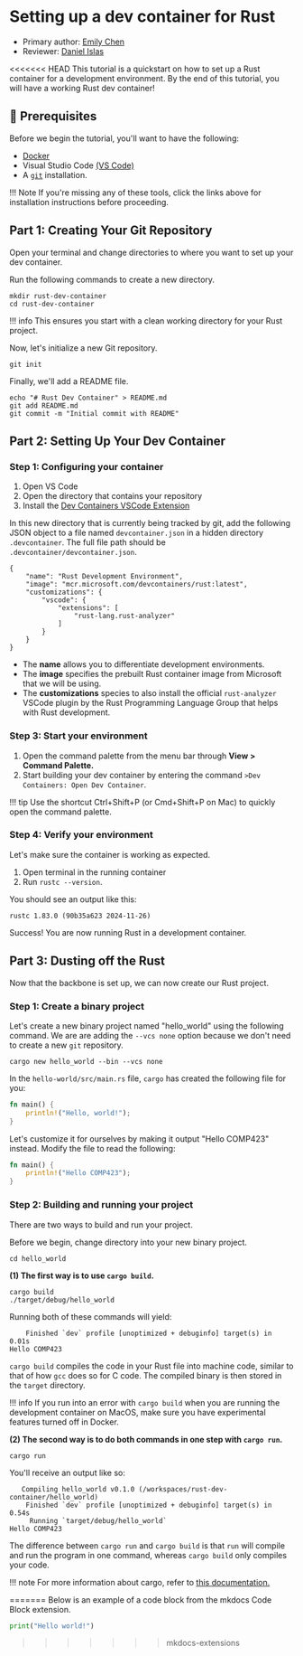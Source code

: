 # Setting up a dev container for Rust

* Primary author: [Emily Chen](https://github.com/emsesc)
* Reviewer: [Daniel Islas](https://github.com/DanielBautista7799)

<<<<<<< HEAD
This tutorial is a quickstart on how to set up a Rust container for a development environment. By the end of this tutorial, you will have a working Rust dev container!

## 🔑 Prerequisites
Before we begin the tutorial, you'll want to have the following:

* [Docker](https://docs.docker.com/engine/install/)
* Visual Studio Code [(VS Code)](https://code.visualstudio.com/download)
* A [`git`](https://git-scm.com/book/en/v2/Getting-Started-Installing-Git) installation.

!!! Note
    If you're missing any of these tools, click the links above for installation instructions before proceeding.

## Part 1: Creating Your Git Repository
Open your terminal and change directories to where you want to set up your dev container.

Run the following commands to create a new directory.
```
mkdir rust-dev-container
cd rust-dev-container
```

!!! info
     This ensures you start with a clean working directory for your Rust project.

Now, let's initialize a new Git repository.
```
git init
```

Finally, we'll add a README file.
```
echo "# Rust Dev Container" > README.md
git add README.md
git commit -m "Initial commit with README"
```

## Part 2: Setting Up Your Dev Container
### Step 1: Configuring your container
1. Open VS Code
2. Open the directory that contains your repository
3. Install the [Dev Containers VSCode Extension](https://marketplace.visualstudio.com/items?itemName=ms-vscode-remote.remote-containers)

In this new directory that is currently being tracked by git, add the following JSON object to a file named `devcontainer.json` in a hidden directory `.devcontainer`. The full file path should be `.devcontainer/devcontainer.json`.
```
{
    "name": "Rust Development Environment",
    "image": "mcr.microsoft.com/devcontainers/rust:latest",
    "customizations": {
        "vscode": {
            "extensions": [
                "rust-lang.rust-analyzer"
            ]
        }
    }
}
```
* The **name** allows you to differentiate development environments.
* The **image** specifies the prebuilt Rust container image from Microsoft that we will be using.
* The **customizations** species to also install the official `rust-analyzer` VSCode plugin by the Rust Programming Language Group that helps with Rust development.

### Step 3: Start your environment
1. Open the command palette from the menu bar through **View > Command Palette.**
2. Start building your dev container by entering the command `>Dev Containers: Open Dev Container`.

!!! tip 
    Use the shortcut Ctrl+Shift+P (or Cmd+Shift+P on Mac) to quickly open the command palette.

### Step 4: Verify your environment
Let's make sure the container is working as expected.

1. Open terminal in the running container
2. Run `rustc --version`.

You should see an output like this:
```
rustc 1.83.0 (90b35a623 2024-11-26)
```
Success! You are now running Rust in a development container.

## Part 3: Dusting off the Rust
Now that the backbone is set up, we can now create our Rust project.
### Step 1: Create a binary project
Let's create a new binary project named "hello_world" using the following command. We are are adding the `--vcs none` option because we don't need to create a new `git` repository.
```
cargo new hello_world --bin --vcs none
```

In the `hello-world/src/main.rs` file, `cargo` has created the following file for you:
```rust
fn main() {
    println!("Hello, world!");
}
```

Let's customize it for ourselves by making it output "Hello COMP423" instead. Modify the file to read the following:
```rust
fn main() {
    println!("Hello COMP423");
}
```

### Step 2: Building and running your project
There are two ways to build and run your project.

Before we begin, change directory into your new binary project.
```
cd hello_world
```

**(1) The first way is to use `cargo build`.**
```
cargo build
./target/debug/hello_world
```
Running both of these commands will yield:
```
    Finished `dev` profile [unoptimized + debuginfo] target(s) in 0.01s
Hello COMP423
```
`cargo build` compiles the code in your Rust file into machine code, similar to that of how `gcc` does so for C code. The compiled binary is then stored in the `target` directory.

!!! info
     If you run into an error with `cargo build` when you are running the development container on MacOS, make sure you have experimental features turned off in Docker.

**(2) The second way is to do both commands in one step with `cargo run`.**
```
cargo run
```
You'll receive an output like so:
```
   Compiling hello_world v0.1.0 (/workspaces/rust-dev-container/hello_world)
    Finished `dev` profile [unoptimized + debuginfo] target(s) in 0.54s
     Running `target/debug/hello_world`
Hello COMP423
```

The difference between `cargo run` and `cargo build` is that `run` will compile and run the program in one command, whereas `cargo build` only compiles your code.

!!! note 
    For more information about cargo, refer to [this documentation.](https://doc.rust-lang.org/cargo/guide/creating-a-new-project.html)


=======
Below is an example of a code block from the mkdocs Code Block extension.
```py
print("Hello world!")
```
>>>>>>> mkdocs-extensions
